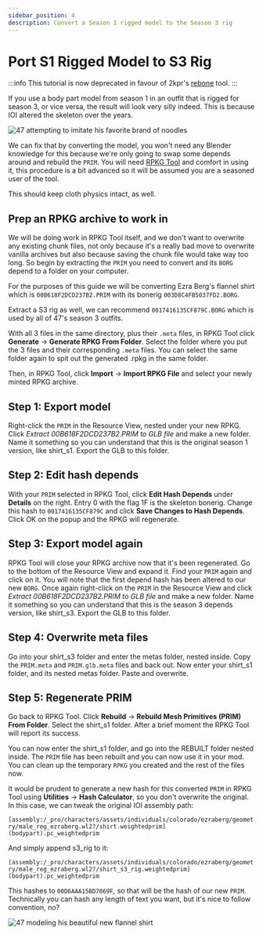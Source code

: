 ```yaml
---
sidebar_position: 4
description: Convert a Season 1 rigged model to the Season 3 rig
---
```


# Port S1 Rigged Model to S3 Rig

:::info
This tutorial is now deprecated in favour of 2kpr's [rebone](/rebone) tool.
:::

If you use a body part model from season 1 in an outfit that is rigged for season 3, or vice versa, the result will look very silly indeed. This is because IOI altered the skeleton over the years.

![47 attempting to imitate his favorite brand of noodles](/img/rig_conversion/noodly.jpg)

We can fix that by converting the model, you won't need any Blender knowledge for this because we're only going to swap some depends around and rebuild the `PRIM`. You will need [RPKG Tool](../../../rpkg) and comfort in using it, this procedure is a bit advanced so it will be assumed you are a seasoned user of the tool.

This should keep cloth physics intact, as well.

## Prep an RPKG archive to work in

We will be doing work in RPKG Tool itself, and we don't want to overwrite any existing chunk files, not only because it's a really bad move to overwrite vanilla archives but also because saving the chunk file would take way too long. So begin by extracting the `PRIM` you need to convert and its `BORG` depend to a folder on your computer.

For the purposes of this guide we will be converting Ezra Berg's flannel shirt which is `00B618F2DCD237B2.PRIM` with its bonerig `003D8C4FB5037FD2.BORG`.

Extract a S3 rig as well, we can recommend `0017416135CF879C.BORG` which is used by all of 47's season 3 outfits.

With all 3 files in the same directory, plus their `.meta` files, in RPKG Tool click **Generate** -> **Generate RPKG From Folder**. Select the folder where you put the 3 files and their corresponding `.meta` files. You can select the same folder again to spit out the generated .rpkg in the same folder.

Then, in RPKG Tool, click **Import** -> **Import RPKG File** and select your newly minted RPKG archive.

## Step 1: Export model

Right-click the `PRIM` in the Resource View, nested under your new RPKG. Click *Extract 00B618F2DCD237B2.PRIM to GLB file* and make a new folder. Name it something so you can understand that this is the original season 1 version, like shirt_s1. Export the GLB to this folder.

## Step 2: Edit hash depends

With your `PRIM` selected in RPKG Tool, click **Edit Hash Depends** under **Details** on the right. Entry 0 with the flag 1F is the skeleton bonerig. Change this hash to `0017416135CF879C` and click **Save Changes to Hash Depends**. Click OK on the popup and the RPKG will regenerate.

## Step 3: Export model again

RPKG Tool will close your RPKG archive now that it's been regenerated. Go to the bottom of the Resource View and expand it. Find your `PRIM` again and click on it. You will note that the first depend hash has been altered to our new `BORG`. Once again right-click on the `PRIM` in the Resource View and click *Extract 00B618F2DCD237B2.PRIM to GLB file* and make a new folder. Name it something so you can understand that this is the season 3 depends version, like shirt_s3. Export the GLB to this folder.

## Step 4: Overwrite meta files

Go into your shirt_s3 folder and enter the metas folder, nested inside. Copy the `PRIM.meta` and `PRIM.glb.meta` files and back out. Now enter your shirt_s1 folder, and its nested metas folder. Paste and overwrite.

## Step 5: Regenerate PRIM

Go back to RPKG Tool. Click **Rebuild** -> **Rebuild Mesh Primitives (PRIM) From Folder**. Select the shirt_s1 folder. After a brief moment the RPKG Tool will report its success.

You can now enter the shirt_s1 folder, and go into the REBUILT folder nested inside. The `PRIM` file has been rebuilt and you can now use it in your mod. You can clean up the temporary `RPKG` you created and the rest of the files now.

It would be prudent to generate a new hash for this converted `PRIM` in RPKG Tool using **Utilities** -> **Hash Calculator**, so you don't overwrite the original. In this case, we can tweak the original IOI assembly path:

```[assembly:/_pro/characters/assets/individuals/colorado/ezraberg/geometry/male_reg_ezraberg.wl2?/shirt.weightedprim](bodypart).pc_weightedprim```

And simply append s3_rig to it:

```[assembly:/_pro/characters/assets/individuals/colorado/ezraberg/geometry/male_reg_ezraberg.wl2?/shirt_s3_rig.weightedprim](bodypart).pc_weightedprim```

This hashes to `00D6AAA15BD7069F`, so that will be the hash of our new `PRIM`. Technically you can hash any length of text you want, but it's nice to follow convention, no?

![47 modeling his beautiful new flannel shirt](/img/rig_conversion/pretty.jpg)
